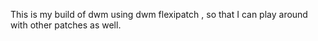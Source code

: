 This is my build of dwm using dwm flexipatch , so that I can play around with other patches as well.
